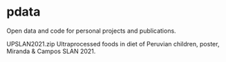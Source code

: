 # pdata

Open data and code for personal projects and publications.

UPSLAN2021.zip    Ultraprocessed foods in diet of Peruvian children, poster, Miranda & Campos SLAN 2021.
